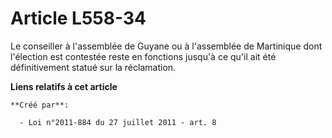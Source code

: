 # Article L558-34

Le conseiller à l'assemblée de Guyane ou à l'assemblée de Martinique dont l'élection est contestée reste en fonctions jusqu'à
ce qu'il ait été définitivement statué sur la réclamation.

**Liens relatifs à cet article**

	**Créé par**:

	  - Loi n°2011-884 du 27 juillet 2011 - art. 8

